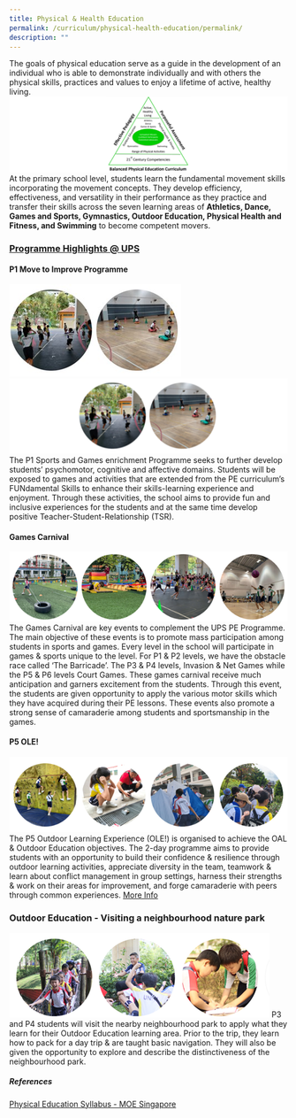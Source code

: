 ```yaml
---
title: Physical & Health Education
permalink: /curriculum/physical-health-education/permalink/
description: ""
---
```

The goals of physical education serve as a guide in the development of an individual who is able to demonstrate individually and with others the physical skills, practices and values to enjoy a lifetime of active, healthy living.
![](/images/Curriculum/2023/PE/P1.png)
At the primary school level, students learn the fundamental movement skills incorporating the movement concepts. They develop efficiency, effectiveness, and versatility in their performance as they practice and transfer their skills across the seven learning areas of **Athletics, Dance, Games and Sports, Gymnastics, Outdoor Education, Physical Health and Fitness, and Swimming** to become competent movers.

### **<u>Programme Highlights @ UPS</u>**
#### **P1 Move to Improve Programme**
![](/images/Curriculum/2023/PE/Pic%202.jpg)
![](/images/Curriculum/2023/PE/p2.png)
The P1 Sports and Games enrichment Programme seeks to further develop students’ psychomotor, cognitive and affective domains. Students will be exposed to games and activities that are extended from the PE curriculum’s FUNdamental Skills to enhance their skills-learning experience and enjoyment. Through these activities, the school aims to provide fun and inclusive experiences for the students and at the same time develop positive Teacher-Student-Relationship (TSR).

#### **Games Carnival**
![](/images/Curriculum/2023/PE/Pic%203.png)
The Games Carnival are key events to complement the UPS PE Programme. The main objective of these events is to promote mass participation among students in sports and games. Every level in the school will participate in games & sports unique to the level. For P1 & P2 levels, we have the obstacle race called ‘The Barricade’. The P3 & P4 levels, Invasion & Net Games while the P5 & P6 levels Court Games. These games carnival receive much anticipation and garners excitement from the students. Through this event, the students are given opportunity to apply the various motor skills which they have acquired during their PE lessons. These events also promote a strong sense of camaraderie among students and sportsmanship in the games.
#### **P5 OLE!**
![](/images/Curriculum/2023/PE/Pic%204.png)
The P5 Outdoor Learning Experience (OLE!) is organised to achieve the OAL & Outdoor Education objectives. The 2-day programme aims to provide students with an opportunity to build their confidence & resilience through outdoor learning activities, appreciate diversity in the team, teamwork & learn about conflict management in group settings, harness their strengths & work on their areas for improvement, and forge camaraderie with peers through common experiences.
[More Info](/programmes/Experiential-Learning/P5Camp/permalink/)
### **Outdoor Education - Visiting a neighbourhood nature park**
![](/images/Curriculum/2023/PE/Pic%206.png)
P3 and P4 students will visit the nearby neighbourhood park to apply what they learn for their Outdoor Education learning area. Prior to the trip, they learn how to pack for a day trip & are taught basic navigation. They will also be given 
the opportunity to explore and describe the distinctiveness of the neighbourhood park.
##### **References**
[Physical Education Syllabus - MOE Singapore](https://www.moe.gov.sg/-/media/files/primary/physical_education_syllabus_2014)